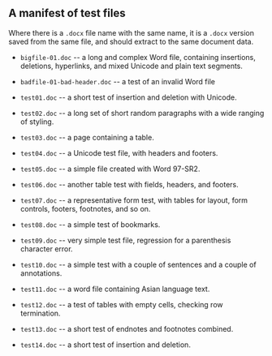 ## A manifest of test files

Where there is a `.docx` file name with the same name, it is a `.docx` version saved
from the same file, and should extract to the same document data. 

* `bigfile-01.doc` -- a long and complex Word file, containing insertions, deletions, 
  hyperlinks, and mixed Unicode and plain text segments.

* `badfile-01-bad-header.doc` -- a test of an invalid Word file

* `test01.doc` -- a short test of insertion and deletion with Unicode.

* `test02.doc` -- a long set of short random paragraphs with a wide ranging of styling.

* `test03.doc` -- a page containing a table.

* `test04.doc` -- a Unicode test file, with headers and footers.

* `test05.doc` -- a simple file created with Word 97-SR2.

* `test06.doc` -- another table test with fields, headers, and footers.

* `test07.doc` -- a representative form test, with tables for layout, form controls, footers,
  footnotes, and so on.

* `test08.doc` -- a simple test of bookmarks.

* `test09.doc` -- very simple test file, regression for a parenthesis character error.

* `test10.doc` -- a simple test with a couple of sentences and a couple of annotations.

* `test11.doc` -- a word file containing Asian language text.

* `test12.doc` -- a test of tables with empty cells, checking row termination.

* `test13.doc` -- a short test of endnotes and footnotes combined.

* `test14.doc` -- a short test of insertion and deletion.
